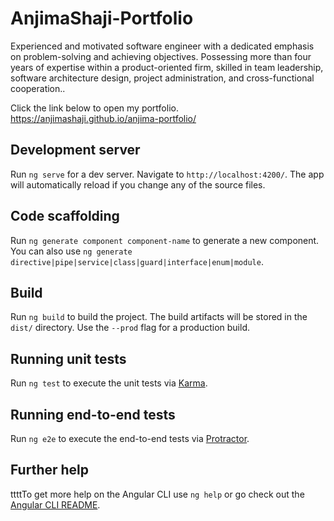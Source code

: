 # AnjimaShaji-Portfolio 
Experienced and motivated software engineer with a dedicated emphasis on problem-solving and achieving objectives. Possessing more than four years of expertise within a product-oriented firm, skilled in team leadership, software architecture design, project administration, and cross-functional cooperation..

Click the link below to open my portfolio.
<https://anjimashaji.github.io/anjima-portfolio/>

## Development server

Run `ng serve` for a dev server. Navigate to `http://localhost:4200/`. The app will automatically reload if you change any of the source files.

## Code scaffolding

Run `ng generate component component-name` to generate a new component. You can also use `ng generate directive|pipe|service|class|guard|interface|enum|module`.

## Build

Run `ng build` to build the project. The build artifacts will be stored in the `dist/` directory. Use the `--prod` flag for a production build.

## Running unit tests

Run `ng test` to execute the unit tests via [Karma](https://karma-runner.github.io).

## Running end-to-end tests

Run `ng e2e` to execute the end-to-end tests via [Protractor](http://www.protractortest.org/).

## Further help

ttttTo get more help on the Angular CLI use `ng help` or go check out the [Angular CLI README](https://github.com/angular/angular-cli/blob/master/README.md).
